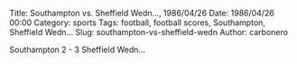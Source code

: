 Title: Southampton vs. Sheffield Wedn…, 1986/04/26
Date: 1986/04/26 00:00
Category: sports
Tags: football, football scores, Southampton, Sheffield Wedn…
Slug: southampton-vs-sheffield-wedn
Author: carbonero


Southampton 2 - 3 Sheffield Wedn…
